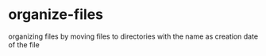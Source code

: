organize-files
==============

organizing files by moving files to directories with the name as creation date of the file
